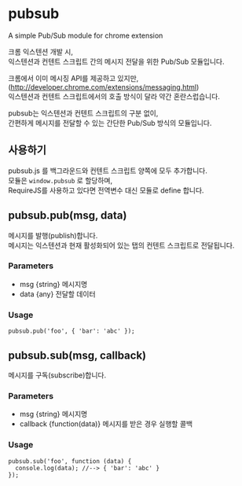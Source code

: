 pubsub
======
A simple Pub/Sub module for chrome extension


크롬 익스텐션 개발 시,  
익스텐션과 컨텐트 스크립트 간의 메시지 전달을 위한 Pub/Sub 모듈입니다.  

크롬에서 이미 메시징 API를 제공하고 있지만,  
(http://developer.chrome.com/extensions/messaging.html)  
익스텐션과 컨텐트 스크립트에서의 호출 방식이 달라 약간 혼란스럽습니다.  

pubsub는 익스텐션과 컨텐트 스크립트의 구분 없이,  
간편하게 메시지를 전달할 수 있는 간단한 Pub/Sub 방식의 모듈입니다.


## 사용하기
pubsub.js 를 백그라운드와 컨텐트 스크립트 양쪽에 모두 추가합니다.  
모듈은 `window.pubsub` 로 할당하며,  
RequireJS를 사용하고 있다면 전역변수 대신 모듈로 define 합니다.


## pubsub.pub(msg, data)
메시지를 발행(publish)합니다.  
메시지는 익스텐션과 현재 활성화되어 있는 탭의 컨텐트 스크립트로 전달됩니다.

### Parameters
- msg {string} 메시지명
- data {any} 전달할 데이터

### Usage
```
pubsub.pub('foo', { 'bar': 'abc' });
```

## pubsub.sub(msg, callback)
메시지를 구독(subscribe)합니다.

### Parameters
- msg {string} 메시지명
- callback {function(data)} 메시지를 받은 경우 실행할 콜백

### Usage
```
pubsub.sub('foo', function (data) {
  console.log(data); //--> { 'bar': 'abc' }
});
```

